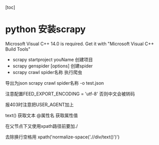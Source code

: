 [toc]
# python 安装scrapy
 Microsoft Visual C++ 14.0 is required. Get it with "Microsoft Visual C++ Build Tools"

 - scrapy startproject youName  创建项目
 - scrapy genspider [options] <name> <domain> 创建spider
 - scrapy crawl spider名称  执行爬虫

 导出为json
 scrapy crawl spider名称 -o test.json

注意配置FEED_EXPORT_ENCODING = 'utf-8' 否则中文会被转码

报403时注意把USER_AGENT加上

text() 获取文本
@属性名  获取属性值

在父节点下又使用xpath路径前要加./

去除换行空格用 xpath('normalize-space('.//div/text()')')